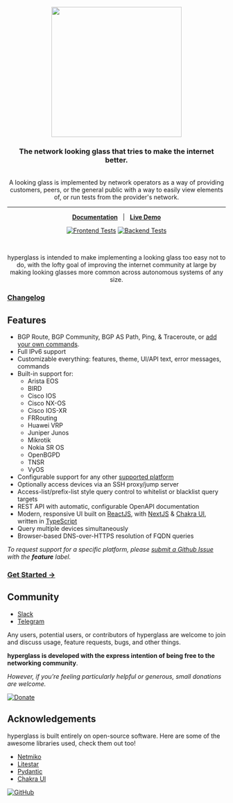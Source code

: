 <div align="center">
  <br/>
  <img src="https://res.cloudinary.com/hyperglass/image/upload/v1593916013/logo-light.svg" width=300></img>
  <br/>
  <h3>The network looking glass that tries to make the internet better.</h3>
  <br/>  
  A looking glass is implemented by network operators as a way of providing customers, peers, or the general public with a way to easily view elements of, or run tests from the provider's network.
</div>

<hr/>

<div align="center">

[**Documentation**](https://v2.hyperglass.dev)&nbsp;&nbsp;&nbsp;|&nbsp;&nbsp;&nbsp;[**Live Demo**](https://demo.hyperglass.dev/)

[![Frontend Tests](https://img.shields.io/github/actions/workflow/status/thatmattlove/hyperglass/frontend.yml?branch=v2.0.0&label=Frontend%20Tests&style=for-the-badge)](https://github.com/thatmattlove/hyperglass/actions/workflows/frontend.yml)
[![Backend Tests](https://img.shields.io/github/actions/workflow/status/thatmattlove/hyperglass/backend.yml?branch=v2.0.0&label=Backend%20Tests&style=for-the-badge)](https://github.com/thatmattlove/hyperglass/actions/workflows/backend.yml)

<br/>

hyperglass is intended to make implementing a looking glass too easy not to do, with the lofty goal of improving the internet community at large by making looking glasses more common across autonomous systems of any size.

</div>

### [Changelog](https://github.com/thatmattlove/hyperglass/blob/v2.0.0/CHANGELOG.md)

## Features

- BGP Route, BGP Community, BGP AS Path, Ping, & Traceroute, or [add your own commands](https://v2.hyperglass.dev/configuration/directives).
- Full IPv6 support
- Customizable everything: features, theme, UI/API text, error messages, commands
- Built-in support for:
  - Arista EOS
  - BIRD
  - Cisco IOS
  - Cisco NX-OS
  - Cisco IOS-XR
  - FRRouting
  - Huawei VRP
  - Juniper Junos
  - Mikrotik
  - Nokia SR OS
  - OpenBGPD
  - TNSR
  - VyOS
- Configurable support for any other [supported platform](https://v2.hyperglass.dev/platforms)
- Optionally access devices via an SSH proxy/jump server
- Access-list/prefix-list style query control to whitelist or blacklist query targets
- REST API with automatic, configurable OpenAPI documentation
- Modern, responsive UI built on [ReactJS](https://reactjs.org/), with [NextJS](https://nextjs.org/) & [Chakra UI](https://chakra-ui.com/), written in [TypeScript](https://www.typescriptlang.org/)
- Query multiple devices simultaneously
- Browser-based DNS-over-HTTPS resolution of FQDN queries

*To request support for a specific platform, please [submit a Github Issue](https://github.com/thatmattlove/hyperglass/issues/new) with the **feature** label.*

### [Get Started →](https://hyperglass.dev/docs/introduction)

## Community

- [Slack](https://netdev.chat/)
- [Telegram](https://t.me/hyperglasslg)

Any users, potential users, or contributors of hyperglass are welcome to join and discuss usage, feature requests, bugs, and other things.

**hyperglass is developed with the express intention of being free to the networking community**.

*However, if you're feeling particularly helpful or generous, small donations are welcome.*

[![Donate](https://img.shields.io/badge/Donate-blue.svg?logo=paypal&style=for-the-badge)](https://www.paypal.com/cgi-bin/webscr?cmd=_s-xclick&hosted_button_id=ZQFH3BB2B5M3E&source=url)

## Acknowledgements

hyperglass is built entirely on open-source software. Here are some of the awesome libraries used, check them out too!

- [Netmiko](https://github.com/ktbyers/netmiko)
- [Litestar](https://litestar.dev)
- [Pydantic](https://docs.pydantic.dev/latest/)
- [Chakra UI](https://chakra-ui.com/)

[![GitHub](https://img.shields.io/github/license/thatmattlove/hyperglass?color=330036&style=for-the-badge)](https://github.com/thatmattlove/hyperglass/blob/v2.0.0/LICENSE)
